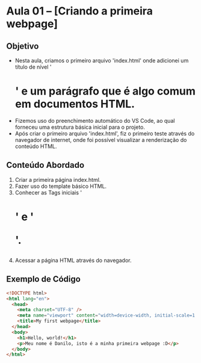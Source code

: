 # Aula 01 – [Criando a primeira webpage]

## Objetivo

- Nesta aula, criamos o primeiro arquivo 'index.html' onde adicionei um título de nível '<h1>' e um parágrafo que é algo comum em documentos HTML.
- Fizemos uso do preenchimento automático do VS Code, ao qual forneceu uma estrutura básica inicial para o projeto.
- Após criar o primeiro arquivo 'index.html', fiz o primeiro teste através do navegador de internet, onde foi possível visualizar a renderização do conteúdo HTML.

## Conteúdo Abordado

1. Criar a primeira página index.html.
2. Fazer uso do template básico HTML.
3. Conhecer as Tags iniciais '<h1>' e '<p>'.
4. Acessar a página HTML através do navegador.

## Exemplo de Código

```HTML
<!DOCTYPE html>
<html lang="en">
  <head>
    <meta charset="UTF-8" />
    <meta name="viewport" content="width=device-width, initial-scale=1.0" />
    <title>My first webpage</title>
  </head>
  <body>
    <h1>Hello, world!</h1>
    <p>Meu nome é Danilo, isto é a minha primeira webpage :D</p>
  </body>
</html>

```
